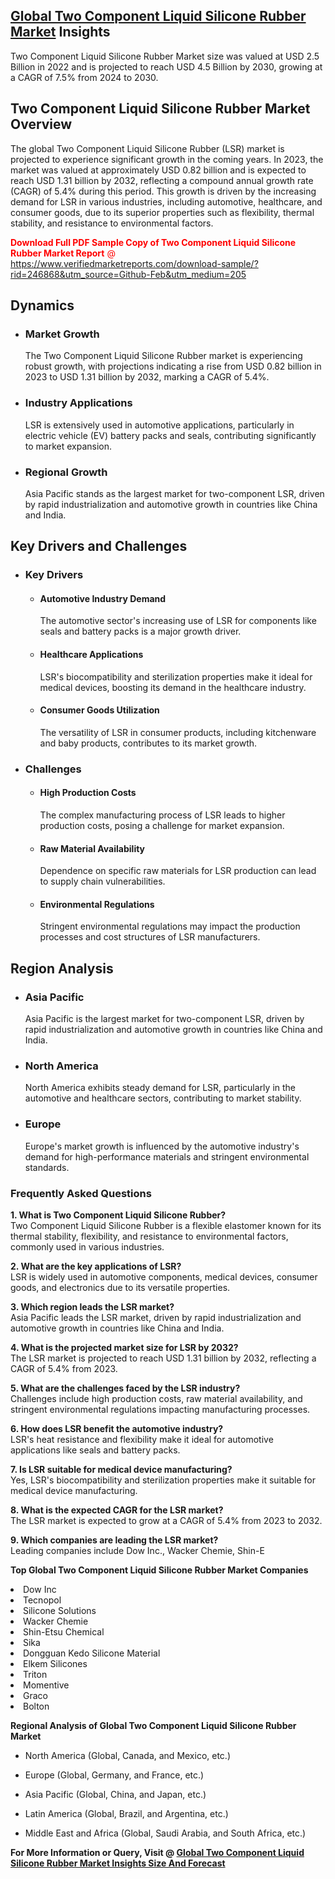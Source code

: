 <h2><a href="https://www.verifiedmarketreports.com/download-sample/?rid=246868&amp;utm_source=Github&amp;utm_medium=205" target="_blank">Global Two Component Liquid Silicone Rubber Market</a> Insights</h2><p>Two Component Liquid Silicone Rubber Market size was valued at USD 2.5 Billion in 2022 and is projected to reach USD 4.5 Billion by 2030, growing at a CAGR of 7.5% from 2024 to 2030.</p><p> <h2>Two Component Liquid Silicone Rubber Market Overview</h2> <p>The global Two Component Liquid Silicone Rubber (LSR) market is projected to experience significant growth in the coming years. In 2023, the market was valued at approximately USD 0.82 billion and is expected to reach USD 1.31 billion by 2032, reflecting a compound annual growth rate (CAGR) of 5.4% during this period. This growth is driven by the increasing demand for LSR in various industries, including automotive, healthcare, and consumer goods, due to its superior properties such as flexibility, thermal stability, and resistance to environmental factors. </p> <p><p><span class=""><span style="color: #ff0000;"><strong>Download Full PDF Sample Copy of Two Component Liquid Silicone Rubber Market Report</strong> @ </span><a href="https://www.verifiedmarketreports.com/download-sample/?rid=246868&amp;utm_source=Github-Feb&amp;utm_medium=205" target="_blank">https://www.verifiedmarketreports.com/download-sample/?rid=246868&amp;utm_source=Github-Feb&amp;utm_medium=205</a></span></p></p> <h2>Dynamics</h2> <ul> <li><h3>Market Growth</h3> <p>The Two Component Liquid Silicone Rubber market is experiencing robust growth, with projections indicating a rise from USD 0.82 billion in 2023 to USD 1.31 billion by 2032, marking a CAGR of 5.4%. </p> </li> <li><h3>Industry Applications</h3> <p>LSR is extensively used in automotive applications, particularly in electric vehicle (EV) battery packs and seals, contributing significantly to market expansion. </p> </li> <li><h3>Regional Growth</h3> <p>Asia Pacific stands as the largest market for two-component LSR, driven by rapid industrialization and automotive growth in countries like China and India. </p> </li> </ul> <h2>Key Drivers and Challenges</h2> <ul> <li><h3>Key Drivers</h3> <ul> <li><h4>Automotive Industry Demand</h4> <p>The automotive sector's increasing use of LSR for components like seals and battery packs is a major growth driver. </p> </li> <li><h4>Healthcare Applications</h4> <p>LSR's biocompatibility and sterilization properties make it ideal for medical devices, boosting its demand in the healthcare industry. </p> </li> <li><h4>Consumer Goods Utilization</h4> <p>The versatility of LSR in consumer products, including kitchenware and baby products, contributes to its market growth. </p> </li> </ul> </li> <li><h3>Challenges</h3> <ul> <li><h4>High Production Costs</h4> <p>The complex manufacturing process of LSR leads to higher production costs, posing a challenge for market expansion. </p> </li> <li><h4>Raw Material Availability</h4> <p>Dependence on specific raw materials for LSR production can lead to supply chain vulnerabilities. </p> </li> <li><h4>Environmental Regulations</h4> <p>Stringent environmental regulations may impact the production processes and cost structures of LSR manufacturers. </p> </li> </ul> </li> </ul> <h2>Region Analysis</h2> <ul> <li><h3>Asia Pacific</h3> <p>Asia Pacific is the largest market for two-component LSR, driven by rapid industrialization and automotive growth in countries like China and India. </p> </li> <li><h3>North America</h3> <p>North America exhibits steady demand for LSR, particularly in the automotive and healthcare sectors, contributing to market stability. </p> </li> <li><h3>Europe</h3> <p>Europe's market growth is influenced by the automotive industry's demand for high-performance materials and stringent environmental standards. </p> </li> </ul> <h3>Frequently Asked Questions</h3> <p><strong>1. What is Two Component Liquid Silicone Rubber?</strong><br> Two Component Liquid Silicone Rubber is a flexible elastomer known for its thermal stability, flexibility, and resistance to environmental factors, commonly used in various industries. </p> <p><strong>2. What are the key applications of LSR?</strong><br> LSR is widely used in automotive components, medical devices, consumer goods, and electronics due to its versatile properties. </p> <p><strong>3. Which region leads the LSR market?</strong><br> Asia Pacific leads the LSR market, driven by rapid industrialization and automotive growth in countries like China and India. </p> <p><strong>4. What is the projected market size for LSR by 2032?</strong><br> The LSR market is projected to reach USD 1.31 billion by 2032, reflecting a CAGR of 5.4% from 2023. </p> <p><strong>5. What are the challenges faced by the LSR industry?</strong><br> Challenges include high production costs, raw material availability, and stringent environmental regulations impacting manufacturing processes. </p> <p><strong>6. How does LSR benefit the automotive industry?</strong><br> LSR's heat resistance and flexibility make it ideal for automotive applications like seals and battery packs. </p> <p><strong>7. Is LSR suitable for medical device manufacturing?</strong><br> Yes, LSR's biocompatibility and sterilization properties make it suitable for medical device manufacturing. </p> <p><strong>8. What is the expected CAGR for the LSR market?</strong><br> The LSR market is expected to grow at a CAGR of 5.4% from 2023 to 2032. </p> <p><strong>9. Which companies are leading the LSR market?</strong><br> Leading companies include Dow Inc., Wacker Chemie, Shin-E</p><p><strong>Top Global Two Component Liquid Silicone Rubber Market Companies</strong></p><div data-test-id=""><p><li>Dow Inc</li><li> Tecnopol</li><li> Silicone Solutions</li><li> Wacker Chemie</li><li> Shin-Etsu Chemical</li><li> Sika</li><li> Dongguan Kedo Silicone Material</li><li> Elkem Silicones</li><li> Triton</li><li> Momentive</li><li> Graco</li><li> Bolton</li></p><div><strong>Regional Analysis of&nbsp;Global Two Component Liquid Silicone Rubber Market</strong></div><ul><li dir="ltr"><p dir="ltr">North America&nbsp;(Global, Canada, and Mexico, etc.)</p></li><li dir="ltr"><p dir="ltr">Europe (Global, Germany, and France, etc.)</p></li><li dir="ltr"><p dir="ltr">Asia Pacific&nbsp;(Global, China, and Japan, etc.)</p></li><li dir="ltr"><p dir="ltr">Latin America&nbsp;(Global, Brazil, and Argentina, etc.)</p></li><li dir="ltr">Middle East and Africa&nbsp;(Global, Saudi Arabia, and South Africa, etc.)</li></ul><p><strong>For More Information or Query, Visit @&nbsp;</strong><strong><a href="https://www.verifiedmarketreports.com/product/two-component-liquid-silicone-rubber-market/?utm_source=Github&amp;utm_medium=205" target="_blank">Global Two Component Liquid Silicone Rubber Market Insights Size And Forecast</a></strong></p></div>
